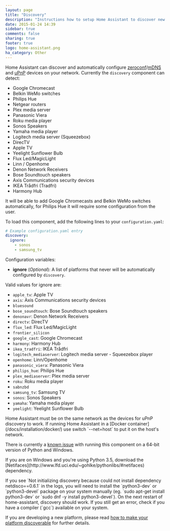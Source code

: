 ```yaml
---
layout: page
title: "Discovery"
description: "Instructions how to setup Home Assistant to discover new devices."
date: 2015-01-24 14:39
sidebar: true
comments: false
sharing: true
footer: true
logo: home-assistant.png
ha_category: Other
---
```



Home Assistant can discover and automatically configure [zeroconf](https://en.wikipedia.org/wiki/Zero-configuration_networking)/[mDNS](https://en.wikipedia.org/wiki/Multicast_DNS) and [uPnP](https://en.wikipedia.org/wiki/Universal_Plug_and_Play) devices on your network. Currently the `discovery` component can detect:

 * Google Chromecast
 * Belkin WeMo switches
 * Philips Hue
 * Netgear routers
 * Plex media server
 * Panasonic Viera
 * Roku media player
 * Sonos Speakers
 * Yamaha media player
 * Logitech media server (Squeezebox)
 * DirecTV
 * Apple TV
 * Yeelight Sunflower Bulb
 * Flux Led/MagicLight
 * Linn / Openhome
 * Denon Network Receivers
 * Bose Soundtouch speakers
 * Axis Communications security devices
 * IKEA Trådfri (Tradfri)
 * Harmony Hub

It will be able to add Google Chromecasts and Belkin WeMo switches automatically, for Philips Hue it will require some configuration from the user.

To load this component, add the following lines to your `configuration.yaml`:

```yaml
# Example configuration.yaml entry
discovery:
  ignore:
    - sonos
    - samsung_tv
```

Configuration variables:

- **ignore** (*Optional*): A list of platforms that never will be automatically configured by `discovery`.

Valid values for ignore are:

 * `apple_tv`: Apple TV
 * `axis`: Axis Communications security devices
 * `bluesound`
 * `bose_soundtouch`: Bose Soundtouch speakers
 * `denonavr`: Denon Network Receivers
 * `directv`: DirecTV
 * `flux_led`: Flux Led/MagicLight
 * `frontier_silicon`
 * `google_cast`: Google Chromecast
 * `harmony`: Harmony Hub
 * `ikea_tradfri`: IKEA Trådfri
 * `logitech_mediaserver`: Logitech media server - Squeezebox player
 * `openhome`: Linn/Openhome
 * `panasonic_viera`: Panasonic Viera
 * `philips_hue`: Philips Hue
 * `plex_mediaserver`: Plex media server
 * `roku`: Roku media player
 * `sabnzbd`
 * `samsung_tv`: Samsung TV
 * `sonos`: Sonos Speakers
 * `yamaha`: Yamaha media player
 * `yeelight`: Yeelight Sunflower Bulb
 
<p class='note'>
Home Assistant must be on the same network as the devices for uPnP discovery to work.
If running Home Assistant in a [Docker container](/docs/installation/docker/) use switch `--net=host` to put it on the host's network.
</p>

<p class='note warning'>
There is currently a <a href='https://bitbucket.org/al45tair/netifaces/issues/17/dll-fails-to-load-windows-81-64bit'>known issue</a> with running this component on a 64-bit version of Python and Windows.
</p>

<p class='note'>
If you are on Windows and you're using Python 3.5, download the [Netifaces](http://www.lfd.uci.edu/~gohlke/pythonlibs/#netifaces) dependency.
</p>

<p class='note'>
If you see `Not initializing discovery because could not install dependency netdisco==0.6.1` in the logs, you will need to install the `python3-dev` or `python3-devel` package on your system manually (eg. `sudo apt-get install python3-dev` or `sudo dnf -y install python3-devel`). On the next restart of home-assistant, discovery should work. If you still get an error, check if you have a compiler (`gcc`) available on your system.
</p>

If you are developing a new platform, please read [how to make your platform discoverable](/developers/component_discovery/) for further details.
